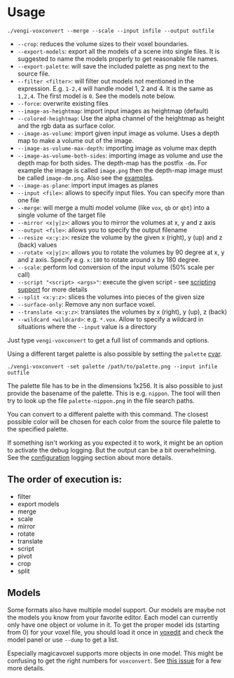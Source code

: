 # Usage

`./vengi-voxconvert --merge --scale --input infile --output outfile`

* `--crop`: reduces the volume sizes to their voxel boundaries.
* `--export-models`: export all the models of a scene into single files. It is suggested to name the models properly to get reasonable file names.
* `--export-palette`: will save the included palette as png next to the source file.
* `--filter <filter>`: will filter out models not mentioned in the expression. E.g. `1-2,4` will handle model 1, 2 and 4. It is the same as `1,2,4`. The first model is `0`. See the models note below.
* `--force`: overwrite existing files
* `--image-as-heightmap`: import input images as heightmap (default)
* `--colored-heightmap`: Use the alpha channel of the heightmap as height and the rgb data as surface color.
* `--image-as-volume`: import given input image as volume. Uses a depth map to make a volume out of the image.
* `--image-as-volume-max-depth`: importing image as volume max depth
* `--image-as-volume-both-sides`: importing image as volume and use the depth map for both sides. The depth-map has the postfix `-dm`. For example the image is called `image.png` then the depth-map image must be called `image-dm.png`. Also see the [examples](Examples.md).
* `--image-as-plane`: import input images as planes
* `--input <file>`: allows to specify input files. You can specify more than one file
* `--merge`: will merge a multi model volume (like `vox`, `qb` or `qbt`) into a single volume of the target file
* `--mirror <x|y|z>`: allows you to mirror the volumes at x, y and z axis
* `--output <file>`: allows you to specify the output filename
* `--resize <x:y:z>`: resize the volume by the given x (right), y (up) and z (back) values
* `--rotate <x|y|z>`: allows you to rotate the volumes by 90 degree at x, y and z axis. Specify e.g. `x:180` to rotate around x by 180 degree.
* `--scale`: perform lod conversion of the input volume (50% scale per call)
* `--script "<script> <args>"`: execute the given script - see [scripting support](../LUAScript.md) for more details
* `--split <x:y:z>`: slices the volumes into pieces of the given size
* `--surface-only`: Remove any non surface voxel.
* `--translate <x:y:z>`: translates the volumes by x (right), y (up), z (back)
* `--wildcard <wildcard>`: e.g. `*.vox`. Allow to specify a wildcard in situations where the `--input` value is a directory

Just type `vengi-voxconvert` to get a full list of commands and options.

Using a different target palette is also possible by setting the `palette` [cvar](../Configuration.md).

`./vengi-voxconvert -set palette /path/to/palette.png --input infile outfile`

The palette file has to be in the dimensions 1x256. It is also possible to just provide the basename of the palette.
This is e.g. `nippon`. The tool will then try to look up the file `palette-nippon.png` in the file search paths.

You can convert to a different palette with this command. The closest possible color will be chosen for each
color from the source file palette to the specified palette.

If something isn't working as you expected it to work, it might be an option to activate the debug logging. But the output can be a bit overwhelming. See the [configuration](../Configuration.md) logging section about more details.

## The order of execution is:

* filter
* export models
* merge
* scale
* mirror
* rotate
* translate
* script
* pivot
* crop
* split

## Models

Some formats also have multiple model support. Our models are maybe not the models you know from your favorite editor. Each model can currently only have one object or volume in it. To get the proper model ids (starting from 0) for your voxel file, you should load it once in [voxedit](../voxedit/Index.md) and check the model panel or use `--dump` to get a list.

Especially magicavoxel supports more objects in one model. This might be confusing to get the right numbers for `voxconvert`. See [this issue](https://github.com/vengi-voxel/vengi/issues/68) for a few more details.

